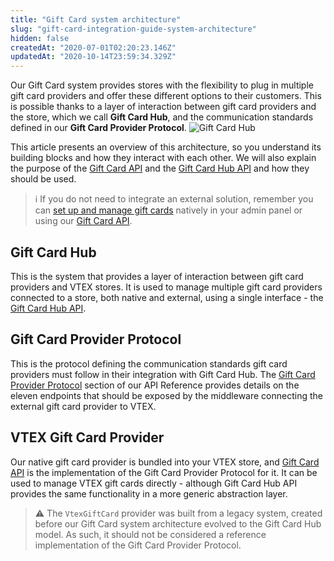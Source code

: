 ```yaml
---
title: "Gift Card system architecture"
slug: "gift-card-integration-guide-system-architecture"
hidden: false
createdAt: "2020-07-01T02:20:23.146Z"
updatedAt: "2020-10-14T23:59:34.329Z"
---
```


Our Gift Card system provides stores with the flexibility to plug in multiple gift card providers and offer these different options to their customers. This is possible thanks to a layer of interaction between gift card providers and the store, which we call **Gift Card Hub**, and the communication standards defined in our **Gift Card Provider Protocol**.
![Gift Card Hub](https://cdn.jsdelivr.net/gh/vtexdocs/dev-portal-content@main/images/gift-card-integration-guide-system-architecture-0.png)

This article presents an overview of this architecture, so you understand its building blocks and how they interact with each other. We will also explain the purpose of the [Gift Card API](https://developers.vtex.com/docs/api-reference/giftcard-api#overview) and the [Gift Card Hub API](https://developers.vtex.com/docs/api-reference/giftcard-hub-api#overview) and how they should be used.

>ℹ️ If you do not need to integrate an external solution, remember you can [set up and manage gift cards](https://help.vtex.com/tutorial/gift-card--tutorials_995) natively in your admin panel or using our [Gift Card API](https://developers.vtex.com/docs/api-reference/giftcard-api#overview).

## Gift Card Hub

This is the system that provides a layer of interaction between gift card providers and VTEX stores. It is used to manage multiple gift card providers connected to a store, both native and external, using a single interface - the [Gift Card Hub API](https://developers.vtex.com/docs/api-reference/giftcard-hub-api#overview).

## Gift Card Provider Protocol

This is the protocol defining the communication standards gift card providers must follow in their integration with Gift Card Hub. The [Gift Card Provider Protocol](https://developers.vtex.com/docs/api-reference/giftcard-provider-protocol#overview) section of our API Reference provides details on the eleven endpoints that should be exposed by the middleware connecting the external gift card provider to VTEX.

## VTEX Gift Card Provider

Our native gift card provider is bundled into your VTEX store, and [Gift Card API](https://developers.vtex.com/docs/api-reference/giftcard-api#overview) is the implementation of the Gift Card Provider Protocol for it. It can be used to manage VTEX gift cards directly - although Gift Card Hub API provides the same functionality in a more generic abstraction layer.

>⚠️ The `VtexGiftCard` provider was built from a legacy system, created before our Gift Card system architecture evolved to the Gift Card Hub model. As such, it should not be considered a reference implementation of the Gift Card Provider Protocol.
